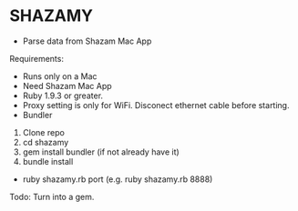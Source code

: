 # SHAZAMY
* Parse data from Shazam Mac App

Requirements:
  * Runs only on a Mac
  * Need Shazam Mac App
  * Ruby 1.9.3 or greater.
  * Proxy setting is only for WiFi. Disconect ethernet cable before starting.
  * Bundler
  
  1. Clone repo
  2. cd shazamy
  3. gem install bundler (if not already have it)
  4. bundle install
  * ruby shazamy.rb port (e.g. ruby shazamy.rb 8888)

Todo: Turn into a gem.
